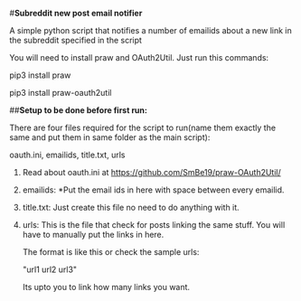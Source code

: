 #**Subreddit new post email notifier**

A simple python script that notifies a number of emailids about a new link in the subreddit specified in the script


You will need to install praw and OAuth2Util.
Just run this commands:


pip3 install praw

pip3 install praw-oauth2util


##**Setup to be done before first run:**

There are four files required for the script to run(name them exactly the same and put them in same folder as the main script):

oauth.ini, emailids, title.txt, urls

1. Read about oauth.ini at https://github.com/SmBe19/praw-OAuth2Util/


2. emailids: 
	*Put the email ids in here with space between every emailid.


3. title.txt:
	Just create this file no need to do anything with it.
	
4. urls:
	This is the file that check for posts linking the same stuff. You will have to manually put the links in here.

	The format is like this or check the sample urls:
	
	"url1 url2 url3"
	
	Its upto you to link how many links you want.
